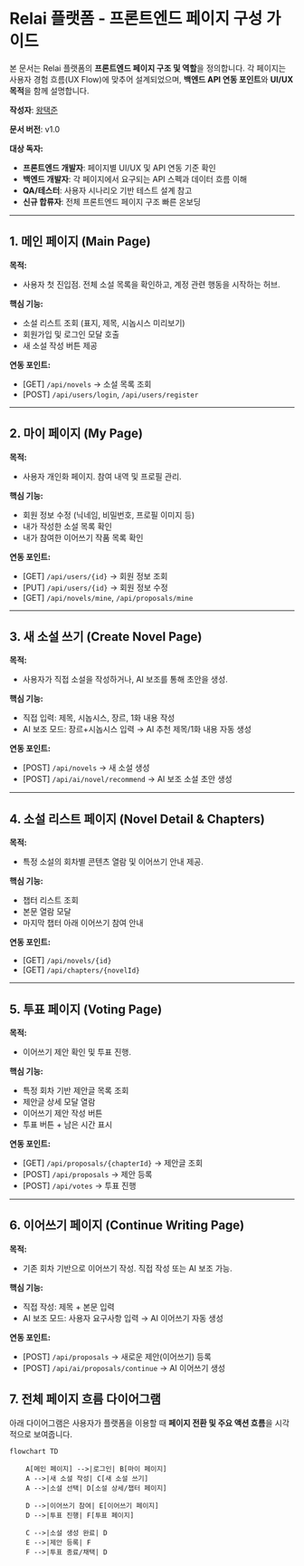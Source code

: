 # Relai 플랫폼 - 프론트엔드 페이지 구성 가이드

본 문서는 Relai 플랫폼의 **프론트엔드 페이지 구조 및 역할**을 정의합니다.
각 페이지는 사용자 경험 흐름(UX Flow)에 맞추어 설계되었으며, **백엔드 API 연동 포인트**와 **UI/UX 목적**을 함께 설명합니다.

**작성자**: [왕택준](https://github.com/TJK98)

**문서 버전**: v1.0

**대상 독자:**

* **프론트엔드 개발자**: 페이지별 UI/UX 및 API 연동 기준 확인
* **백엔드 개발자**: 각 페이지에서 요구되는 API 스펙과 데이터 흐름 이해
* **QA/테스터**: 사용자 시나리오 기반 테스트 설계 참고
* **신규 합류자**: 전체 프론트엔드 페이지 구조 빠른 온보딩

---

## 1. 메인 페이지 (Main Page)

**목적:**

* 사용자 첫 진입점. 전체 소설 목록을 확인하고, 계정 관련 행동을 시작하는 허브.

**핵심 기능:**

* 소설 리스트 조회 (표지, 제목, 시놉시스 미리보기)
* 회원가입 및 로그인 모달 호출
* 새 소설 작성 버튼 제공

**연동 포인트:**

* [GET] `/api/novels` → 소설 목록 조회
* [POST] `/api/users/login`, `/api/users/register`

---

## 2. 마이 페이지 (My Page)

**목적:**

* 사용자 개인화 페이지. 참여 내역 및 프로필 관리.

**핵심 기능:**

* 회원 정보 수정 (닉네임, 비밀번호, 프로필 이미지 등)
* 내가 작성한 소설 목록 확인
* 내가 참여한 이어쓰기 작품 목록 확인

**연동 포인트:**

* [GET] `/api/users/{id}` → 회원 정보 조회
* [PUT] `/api/users/{id}` → 회원 정보 수정
* [GET] `/api/novels/mine`, `/api/proposals/mine`

---

## 3. 새 소설 쓰기 (Create Novel Page)

**목적:**

* 사용자가 직접 소설을 작성하거나, AI 보조를 통해 초안을 생성.

**핵심 기능:**

* 직접 입력: 제목, 시놉시스, 장르, 1화 내용 작성
* AI 보조 모드: 장르+시놉시스 입력 → AI 추천 제목/1화 내용 자동 생성

**연동 포인트:**

* [POST] `/api/novels` → 새 소설 생성
* [POST] `/api/ai/novel/recommend` → AI 보조 소설 초안 생성

---

## 4. 소설 리스트 페이지 (Novel Detail & Chapters)

**목적:**

* 특정 소설의 회차별 콘텐츠 열람 및 이어쓰기 안내 제공.

**핵심 기능:**

* 챕터 리스트 조회
* 본문 열람 모달
* 마지막 챕터 아래 이어쓰기 참여 안내

**연동 포인트:**

* [GET] `/api/novels/{id}`
* [GET] `/api/chapters/{novelId}`

---

## 5. 투표 페이지 (Voting Page)

**목적:**

* 이어쓰기 제안 확인 및 투표 진행.

**핵심 기능:**

* 특정 회차 기반 제안글 목록 조회
* 제안글 상세 모달 열람
* 이어쓰기 제안 작성 버튼
* 투표 버튼 + 남은 시간 표시

**연동 포인트:**

* [GET] `/api/proposals/{chapterId}` → 제안글 조회
* [POST] `/api/proposals` → 제안 등록
* [POST] `/api/votes` → 투표 진행

---

## 6. 이어쓰기 페이지 (Continue Writing Page)

**목적:**

* 기존 회차 기반으로 이어쓰기 작성. 직접 작성 또는 AI 보조 가능.

**핵심 기능:**

* 직접 작성: 제목 + 본문 입력
* AI 보조 모드: 사용자 요구사항 입력 → AI 이어쓰기 자동 생성

**연동 포인트:**

* [POST] `/api/proposals` → 새로운 제안(이어쓰기) 등록
* [POST] `/api/ai/proposals/continue` → AI 이어쓰기 생성

## 7. 전체 페이지 흐름 다이어그램

아래 다이어그램은 사용자가 플랫폼을 이용할 때 **페이지 전환 및 주요 액션 흐름**을 시각적으로 보여줍니다.

```mermaid
flowchart TD

    A[메인 페이지] -->|로그인| B[마이 페이지]
    A -->|새 소설 작성| C[새 소설 쓰기]
    A -->|소설 선택| D[소설 상세/챕터 페이지]

    D -->|이어쓰기 참여| E[이어쓰기 페이지]
    D -->|투표 진행| F[투표 페이지]

    C -->|소설 생성 완료| D
    E -->|제안 등록| F
    F -->|투표 종료/채택| D
```
